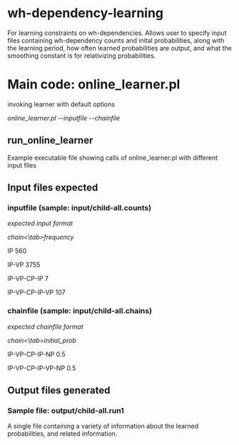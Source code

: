 # wh-dependency-learning
 For learning constraints on wh-dependencies. 
 Allows user to specify input files containing wh-dependency counts and 
 inital probabilities, along with the learning period, 
 how often learned probabilities are output, and
 what the smoothing constant is for relativizing probabilities.


# Main code: online_learner.pl
  invoking learner with default options
  
  *online_learner.pl --inputfile <input-file-name> --chainfile <chain-file-name>*
 
##  run_online_learner
   Example executable file showing calls of online_learner.pl with different input files

## Input files expected
### inputfile (sample: input/child-all.counts) ### 
*expected input format*

*chain<\tab>frequency*

IP	560 

IP-VP	3755

IP-VP-CP-IP	7

IP-VP-CP-IP-VP	107

### chainfile (sample: input/child-all.chains) ###
*expected chainfile format*

*chain<\tab>initial_prob*

IP-VP-CP-IP-NP	0.5

IP-VP-CP-IP-VP-NP	0.5

## Output files generated ##
### Sample file: output/child-all.run1 ###
A single file containing a variety of information about the learned probabilities, and related information.

   
  

